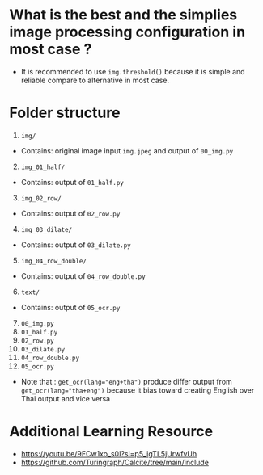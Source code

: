 # What is the best and the simplies image processing configuration in most case ?

*   It is recommended to use `img.threshold()` because it is simple and reliable compare to alternative in most case.

# Folder structure

1.  `img/`
-   Contains: original image input `img.jpeg` and output of `00_img.py`
2.  `img_01_half/`
-   Contains: output of `01_half.py`
3.  `img_02_row/`
-   Contains: output of `02_row.py`
4.  `img_03_dilate/`
-   Contains: output of `03_dilate.py`
5.  `img_04_row_double/`
-   Contains: output of `04_row_double.py`
6.  `text/`
-   Contains: output of `05_ocr.py`
7.  `00_img.py`
8.  `01_half.py`
9.  `02_row.py`
10. `03_dilate.py`
11. `04_row_double.py`
12. `05_ocr.py`
-   Note that : `get_ocr(lang="eng+tha")` produce differ output from `get_ocr(lang="tha+eng")` because it bias toward creating English over Thai output and vice versa

# Additional Learning Resource

*   https://youtu.be/9FCw1xo_s0I?si=p5_igTL5jUrwfvUh
*   https://github.com/Turingraph/Calcite/tree/main/include
